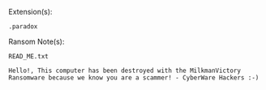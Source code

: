 Extension(s): 
```
.paradox
```
Ransom Note(s): 
```
READ_ME.txt
```
```
Hello!, This computer has been destroyed with the MilkmanVictory Ransomware because we know you are a scammer! - CyberWare Hackers :-)
```
